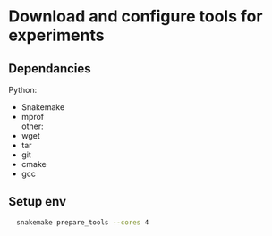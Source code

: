 
# Download and configure tools for experiments

## Dependancies

Python:
- Snakemake
- mprof  
other:
- wget
- tar
- git
- cmake
- gcc

## Setup env

```bash
  snakemake prepare_tools --cores 4
```
